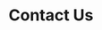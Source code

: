---
layout: contact_us
title: Contact Us
permalink: /contact-us/
agency_name: Beeline
contacts:
  - title: General Enquiries & Feedback
    content:
    - phone: 
    - email: feedback@beeline.sg
    - other: 
---